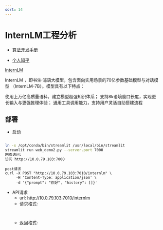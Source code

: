 ```yaml
---
sort: 14
---
```


# InternLM工程分析


* [算法开发手册](https://kg-nlp.github.io/Algorithm-Project-Manual/大模型/InternLM工程分析.html)

* [个人知乎](https://www.zhihu.com/people/zhangyj-n)


[InternLM](https://github.com/InternLM/InternLM/blob/main/README-zh-Hans.md)

InternLM ，即书生·浦语大模型，包含面向实用场景的70亿参数基础模型与对话模型 （InternLM-7B）。模型具有以下特点：

使用上万亿高质量语料，建立模型超强知识体系；
支持8k语境窗口长度，实现更长输入与更强推理体验；
通用工具调用能力，支持用户灵活自助搭建流程



## 部署
* 启动

```bash

ln -s /opt/conda/bin/streamlit /usr/local/bin/streamlit
streamlit run web_demo2.py --server.port 7000
网页访问:
访问 http://10.0.79.103:7000
```

```
post请求
curl -X POST "http://10.0.79.103:7010/internlm" \
     -H 'Content-Type: application/json' \
     -d '{"prompt": "你好", "history": []}'
```


* API请求
  * url: http://10.0.79.103:7010/internlm
  * 请求格式: 
  ```
    
  ```
  * 返回格式:
  ```
   
  ```
